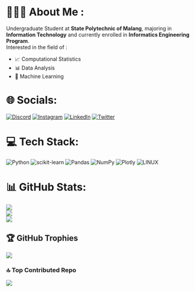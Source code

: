 # 👨🏽‍💻 About Me :
Undergraduate Student at <b>State Polytechnic of Malang</b>, majoring in <b>Information Technology</b> and currently enrolled in <b>Informatics Engineering Program</b>.<br>
Interested in the field of :
<ul>
  <li>📈 Computational Statistics</li>
  <li>📊 Data Analysis</li>
  <li>🤖 Machine Learning</li>
</ul>

# 🌐 Socials:
[![Discord](https://img.shields.io/badge/Discord-%237289DA.svg?logo=discord&logoColor=white)](https://discord.gg/alyx0348) [![Instagram](https://img.shields.io/badge/Instagram-%23E4405F.svg?logo=Instagram&logoColor=white)](https://instagram.com/andidprastyo) [![LinkedIn](https://img.shields.io/badge/LinkedIn-%230077B5.svg?logo=linkedin&logoColor=white)](https://linkedin.com/in/andidprastyo) [![Twitter](https://img.shields.io/badge/Twitter-%231DA1F2.svg?logo=Twitter&logoColor=white)](https://twitter.com/andidprastyo) 

# 💻 Tech Stack:
![Python](https://img.shields.io/badge/python-3670A0?style=for-the-badge&logo=python&logoColor=ffdd54) ![scikit-learn](https://img.shields.io/badge/scikit--learn-%23F7931E.svg?style=for-the-badge&logo=scikit-learn&logoColor=white) ![Pandas](https://img.shields.io/badge/pandas-%23150458.svg?style=for-the-badge&logo=pandas&logoColor=white) ![NumPy](https://img.shields.io/badge/numpy-%23013243.svg?style=for-the-badge&logo=numpy&logoColor=white) ![Plotly](https://img.shields.io/badge/Plotly-%233F4F75.svg?style=for-the-badge&logo=plotly&logoColor=white) ![LINUX](https://img.shields.io/badge/Linux-FCC624?style=for-the-badge&logo=linux&logoColor=black)

# 📊 GitHub Stats:
![](https://github-readme-stats.vercel.app/api?username=andidprastyo&theme=radical&hide_border=false&include_all_commits=false&count_private=false)<br/>
![](https://github-readme-streak-stats.herokuapp.com/?user=andidprastyo&theme=radical&hide_border=false)<br/>
![](https://github-readme-stats.vercel.app/api/top-langs/?username=andidprastyo&theme=radical&hide_border=false&include_all_commits=false&count_private=false&layout=compact)

## 🏆 GitHub Trophies
![](https://github-profile-trophy.vercel.app/?username=andidprastyo&theme=radical&no-frame=false&no-bg=false&margin-w=4)

### 🔝 Top Contributed Repo
![](https://github-contributor-stats.vercel.app/api?username=andidprastyo&limit=5&theme=dark&combine_all_yearly_contributions=true)


<!-- Proudly created with GPRM ( https://gprm.itsvg.in ) -->
